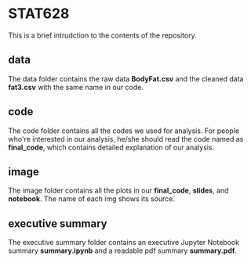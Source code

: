 # STAT628 

This is a brief intrudction to the contents of the repository.

## data

The data folder contains the raw data **BodyFat.csv** and the cleaned data **fat3.csv** with the same name in our code.

## code

The code folder contains all the codes we used for analysis. For people who're interested in our analysis, he/she should read the code named as **final_code**, which contains detailed explanation of our analysis.

## image

The image folder contains all the plots in our **final_code**, **slides**, and **notebook**. The name of each img shows its source. 

## executive summary

The executive summary folder contains an executive Jupyter Notebook summary **summary.ipynb** and a readable pdf summary **summary.pdf**.
